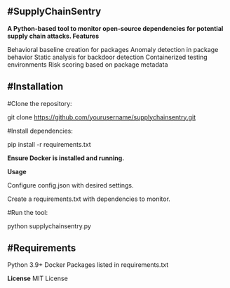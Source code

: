 #SupplyChainSentry
--
**A Python-based tool to monitor open-source dependencies for potential supply chain attacks.
Features**

Behavioral baseline creation for packages
Anomaly detection in package behavior
Static analysis for backdoor detection
Containerized testing environments
Risk scoring based on package metadata

#Installation
--

#Clone the repository:

git clone https://github.com/yourusername/supplychainsentry.git


#Install dependencies:

pip install -r requirements.txt


**Ensure Docker is installed and running.**


**Usage**

Configure config.json with desired settings.

Create a requirements.txt with dependencies to monitor.

#Run the tool:

python supplychainsentry.py



#Requirements
--
Python 3.9+
Docker
Packages listed in requirements.txt

**License**
MIT License
